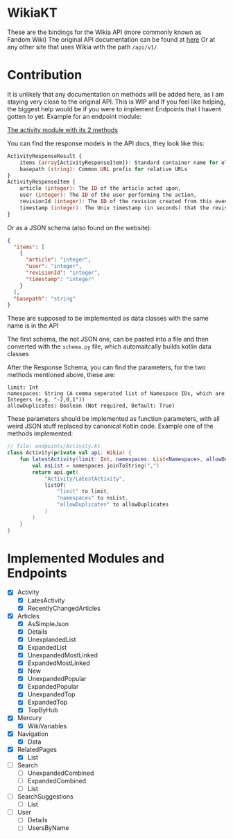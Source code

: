 # WikiaKT

These are the bindings for the Wikia API (more commonly known as Fandom Wiki)
The original API documentation can be found at [here](https://jellesmarbleruns.fandom.com/api/v1/#!/Activity/getRecentlyChangedArticles_get_1)
Or at any other site that uses Wikia with the path `/api/v1/`

# Contribution
It is unlikely that any documentation on methods will be added here, as I am staying very close to the original API. 
This is WIP and If you feel like helping, the biggest help would be if you were to implement Endpoints that I havent gotten to yet.
Example for an endpoint module:

[The activity module with its 2 methods](https://jellesmarbleruns.fandom.com/api/v1/#!/Activity)

You can find the response models in the API docs, they look like this:
```php
ActivityResponseResult {
    items (array[ActivityResponseItem]): Standard container name for element collection (list),
    basepath (string): Common URL prefix for relative URLs
}
ActivityResponseItem {
    article (integer): The ID of the article acted upon,
    user (integer): The ID of the user performing the action,
    revisionId (integer): The ID of the revision created from this event,
    timestamp (integer): The Unix timestamp (in seconds) that the revision was made
}
```
Or as a JSON schema (also found on the website):
```json
{
  "items": [
    {
      "article": "integer",
      "user": "integer",
      "revisionId": "integer",
      "timestamp": "integer"
    }
  ],
  "basepath": "string"
}
```

These are supposed to be implemented as data classes with the same name is in the API

The first schema, the not JSON one, can be pasted into a file and then converted with the `schema.py` file, which automaitcally builds kotlin data classes

After the Response Schema, you can find the parameters, for the two methods mentioned above, these are:
```
limit: Int
namespaces: String (A comma seperated list of Namespace IDs, which are Integers (e.g. "-2,0,1"))
allowDuplicates: Boolean (Not required, Default: True)
```

These parameters should be implemented as function parameters, with all weird JSON stuff replaced by canonical Kotlin code.
Example one of the methods implemented:
```kotlin
// file: endpoints/Activity.kt
class Activity(private val api: Wikia) {
    fun latestActivity(limit: Int, namespaces: List<Namespace>, allowDuplicates: Boolean = true): RequestResult<ActivityResponseResult> {
        val nsList = namespaces.joinToString(",")
        return api.get(
            "Activity/LatestActivity",
            listOf(
                "limit" to limit,
                "namespaces" to nsList,
                "allowDuplicates" to allowDuplicates
            )
        )
    }
}
```

# Implemented Modules and Endpoints

- [x] Activity
    - [x] LatesActivity
    - [x] RecentlyChangedArticles
- [x] Articles
    - [x] AsSimpleJson
    - [x] Details
    - [x] UnexplandedList
    - [x] ExpandedList
    - [x] UnexpandedMostLinked
    - [x] ExpandedMostLinked
    - [x] New
    - [x] UnexpandedPopular
    - [x] ExpandedPopular
    - [x] UnexpandedTop
    - [x] ExpandedTop
    - [x] TopByHub
- [x] Mercury
    - [x] WikiVariables
- [x] Navigation
    - [x] Data
- [x] RelatedPages
    - [x] List
- [ ] Search
    - [ ] UnexpandedCombined
    - [ ] ExpandedCombined
    - [ ] List
- [ ] SearchSuggestions
    - [ ] List
- [ ] User
    - [ ] Details
    - [ ] UsersByName
